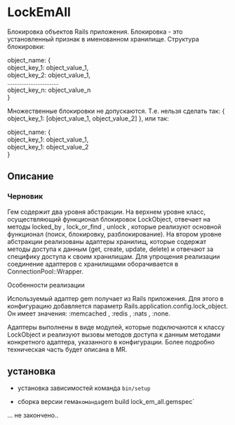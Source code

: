 # LockEmAll

Блокировка объектов Rails приложения. Блокировка - это установленный признак в именованном хранилище. Структура блокировки:

object_name: {\
  object_key_1: object_value_1,\
  object_key_2: object_value_1,\
  .............................\
  object_key_n: object_value_n\
}

Множественные блокировки не допускаются. Т.е. нельзя сделать так: { object_key_1:  [object_value_1, object_value_2] }, или так:

object_name: {\
  object_key_1: object_value_1,\
  object_key_1: object_value_2\
}


## Описание

### Черновик

Гем содержит два уровня абстракции. На верхнем уровне класс, осуществляющий функционал блокировок LockObject, отвечает на методы locked_by , lock_or_find , unlock , которые реализуют основной функционал (поиск, блокировку, разблокирование).
На втором уровне абстракции реализованы адаптеры хранилищ, которые содержат методы доступа к данным (get, create, update, delete) и отвечают за специфику доступа к своим хранилищам.
Для упрощения реализации соединение адаптеров с хранилищами оборачивается в ConnectionPool::Wrapper.

Особенности реализации

Используемый адаптер gem получает из Rails приложения. Для этого в конфигурацию добавляется параметр Rails.application.config.lock_object. Он имеет значения: :memcached , :redis , :nats , :none.

Адаптеры выполнены в виде модулей, которые подключаются к классу LockObject и реализуют вызовы методов доступа к данным методами конкретного адаптера, указанного в конфигурации. Более подробно техническая часть будет описана в MR.

## установка

 - установка зависимостей
   команда `bin/setup`

- сборка версии гема`
    команда `gem build lock_em_all.gemspec`

... не закончено..
